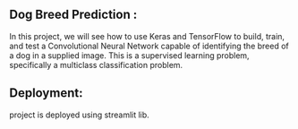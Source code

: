 ## Dog Breed Prediction : 
In this project, we will see how to use Keras and TensorFlow to build, train, and test a Convolutional Neural Network capable of identifying the breed of a dog in a supplied image. This is a supervised learning problem, specifically a multiclass classification problem.

## Deployment: 
project is deployed using streamlit lib.
